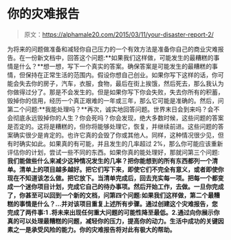 # 你的灾难报告

> 原文：<https://alphamale20.com/2015/03/11/your-disaster-report-2/>

为将来的问题做准备和减轻你自己压力的一个有效方法是准备你自己的商业灾难报告。在一份新文档中，回答这个问题:**如果我们这样做，可能发生的最糟糕的事情是什么？**想一想，写下一个真实的答案。确保答案是可能发生的最糟糕的事情，但保持在正常生活的范围内。假设你想自己创业。如果你写下这样的话，你可能会失去你的房子，汽车，衣服，食物，最后在街上挨饿，然后死去，那么我认为你做得过分了。那是不会发生的。但是如果你写下你会失败，失去你所有的积蓄，毁掉你的信用，经历一个真正艰难的一年或三年，那么它可能是准确的。然后，问第二个问题:**我能处理吗？**再次，诚实地回答问题。世界末日会到来吗？会不会彻底永远毁掉你的人生？你会死吗？你会发现，绝大多数时候，这些问题的答案是否定的。这将是糟糕的，但你将能够处理它，恢复，并继续前进。这些问题的答案确实很少是肯定的。也许它真的会毁了你或其他人。同样，这种情况很少见，但有时确实如此。如果真的有可能，并且发生的几率超过 2%，那么你可能应该重新评估你的计划，尝试一些不同的东西。如果你真的能处理好，那就问第三个问题:**我们能做些什么来减少这种情况发生的几率？把你能想到的所有东西都列一个清单。清单上的项目越多越好。把它们写下来，即使它们不完全有意义，或者即使你现在不知道该怎么做。把它放下。当清单完成后，回去充实每一项。把每一个都变成一个迷你项目计划，完成它自己的待办事项。然后开始工作，去做。一旦你完成了，你甚至可以回到一个新的文档，问第四个问题:**如果我们这样做，第二个最糟糕的事情是什么？**...并对该项目重复上述所有步骤。通过创建这个灾难报告，您完成了两件事:1 .将未来出现任何重大问题的可能性降至最低。2.通过向你展示你真的可以处理最糟糕的问题，减轻你的压力，提高你的动力。生活中成功的关键因素之一是承受风险的能力。你的灾难报告将对此有极大的帮助。**